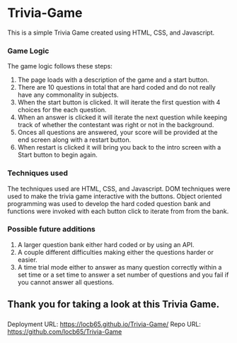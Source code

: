 # Trivia-Game
This is a simple Trivia Game created using HTML, CSS, and Javascript.

### Game Logic

The game logic follows these steps:

1. The page loads with a description of the game and a start button.
2. There are 10 questions in total that are hard coded and do not really have any commonality in subjects.
3. When the start button is clicked. It will iterate the first question with 4 choices for the each question.
4. When an answer is clicked it will iterate the next question while keeping track of whether the contestant was right or not in the background.
5. Onces all questions are answered, your score will be provided at the end screen along with a restart button.
6. When restart is clicked it will bring you back to the intro screen with a Start button to begin again.


### Techniques used

The techniques used are HTML, CSS, and Javascript. 
DOM techniques were used to make the trivia game interactive with the buttons.
Object oriented programming was used to develop the hard coded question bank and functions were invoked with each button click to iterate from from the bank.

### Possible future additions

1. A larger question bank either hard coded or by using an API. 
2. A couple different difficulties making either the questions harder or easier.
3. A time trial mode either to answer as many question correctly within a set time or a set time to answer a set number of questions and you fail if you cannot answer all questions.

## Thank you for taking a look at this Trivia Game.

#####
Deployment URL: https://locb65.github.io/Trivia-Game/
Repo URL: https://github.com/locb65/Trivia-Game